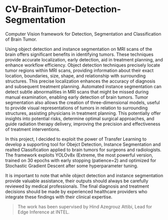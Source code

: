 # CV-BrainTumor-Detection-Segmentation
Computer Vision framework for Detection, Segmentation and Classification of Brain Tumor.

Using object detection and instance segmentation on MRI scans of the brain offers significant benefits in identifying tumors. 
These techniques provide accurate localization, early detection, aid in treatment planning, and enhance workflow efficiency. Object detection techniques precisely locate tumor regions within MRI scans, providing information about their exact location, boundaries, size, shape, and relationship with surrounding structures. This precise localization enhances the accuracy of diagnosis and subsequent treatment planning. Automated instance segmentation can detect subtle abnormalities in MRI scans that might be missed during manual examination, enabling early detection of brain tumors. Tumor segmentation also allows the creation of three-dimensional models, useful to provide visual representations of tumors in relation to surrounding structures, assisting physicians in treatment planning. This potentially offer insights into potential risks, determine optimal surgical approaches, and guide radiation therapy delivery, improving the precision and effectiveness of treatment interventions.

In this project, I decided to exploit the power of Transfer Learning to develop a supporting tool for Obejct Detection, Instance Segmentation and realted Classification applied to brain tumors for surgeons and radiologists.
The framework exploits YOLOv8x (Extreme, the most powerful version, trained on 30 epochs with early stopping (patience=2) and optimized for Stochastic Gradient Descent after some hyperparameter tuning.

It is important to note that while object detection and instance segmentation provide valuable assistance, their outputs should always be carefully reviewed by medical professionals. The final diagnosis and treatment decisions should be made by experienced healthcare providers who integrate these findings with their clinical expertise.

> The work has been supervised by Hind Azegrouz Attibi, Lead for Edge Inference at INTEL.


